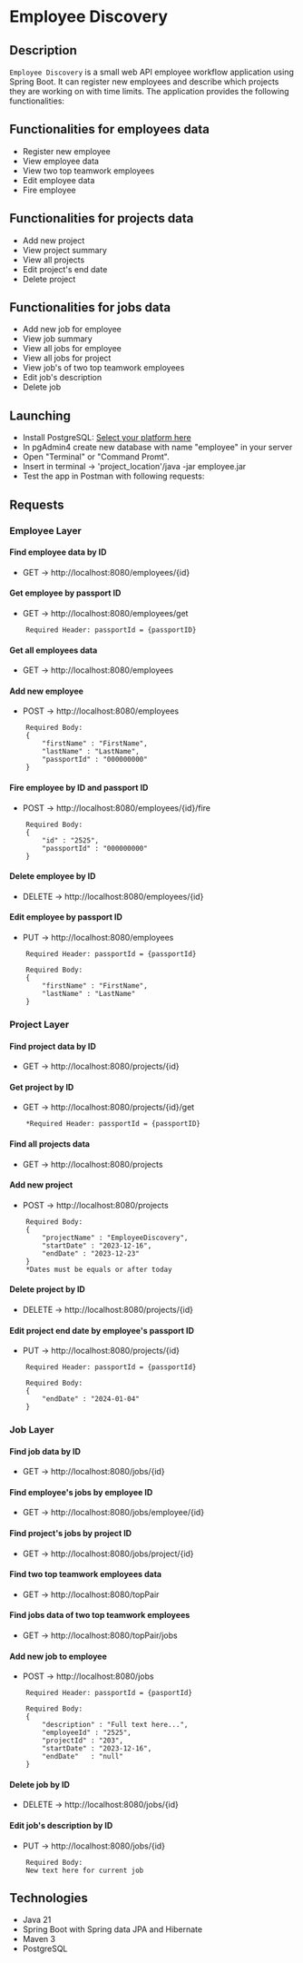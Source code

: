 # Employee Discovery

## Description

`Employee Discovery` is a small web API employee workflow application using Spring Boot. It can register new employees and describe which projects they are working on with time limits. The application provides the following functionalities:

Functionalities for employees data
---

* Register new employee
* View employee data
* View two top teamwork employees
* Edit employee data
* Fire employee

Functionalities for projects data
---

* Add new project
* View project summary
* View all projects
* Edit project's end date
* Delete project

Functionalities for jobs data
---

* Add new job for employee
* View job summary
* View all jobs for employee
* View all jobs for project
* View job's of two top teamwork employees
* Edit job's description
* Delete job


## Launching

* Install PostgreSQL: <a href=https://www.enterprisedb.com/downloads/postgres-postgresql-downloads> Select your platform here </a>
* In pgAdmin4 create new database with name "employee" in your server
* Open "Terminal" or "Command Promt".
* Insert in terminal -> 'project_location'/java -jar employee.jar
* Test the app in Postman with following requests:

## Requests

### Employee Layer

#### Find employee data by ID
* GET -> http://localhost:8080/employees/{id}

#### Get employee by passport ID
* GET -> http://localhost:8080/employees/get

```
    Required Header: passportId = {passportID}
```

#### Get all employees data
* GET -> http://localhost:8080/employees

#### Add new employee
* POST -> http://localhost:8080/employees

```
    Required Body:
    {
        "firstName" : "FirstName",
        "lastName" : "LastName",
        "passportId" : "000000000"
    }
```

#### Fire employee by ID and passport ID
* POST -> http://localhost:8080/employees/{id}/fire

```
    Required Body:
    {
        "id" : "2525",
        "passportId" : "000000000"
    }
```

#### Delete employee by ID
* DELETE -> http://localhost:8080/employees/{id}

#### Edit employee by passport ID
* PUT -> http://localhost:8080/employees
    
```
    Required Header: passportId = {passportId}

    Required Body:
    {
        "firstName" : "FirstName",
        "lastName" : "LastName"
    }
```

### Project Layer

#### Find project data by ID
* GET -> http://localhost:8080/projects/{id}

#### Get project by ID
* GET -> http://localhost:8080/projects/{id}/get

```
    *Required Header: passportId = {passportID}
```

#### Find all projects data
* GET -> http://localhost:8080/projects

#### Add new project
* POST -> http://localhost:8080/projects

```
    Required Body:
    {
        "projectName" : "EmployeeDiscovery",
        "startDate" : "2023-12-16",
        "endDate" : "2023-12-23"
    }
    *Dates must be equals or after today
```

#### Delete project by ID
* DELETE -> http://localhost:8080/projects/{id}

#### Edit project end date by employee's passport ID
* PUT -> http://localhost:8080/projects/{id}

```
    Required Header: passportId = {passportId}

    Required Body:
    {
        "endDate" : "2024-01-04"
    }
```

### Job Layer

#### Find job data by ID
* GET -> http://localhost:8080/jobs/{id}

#### Find employee's jobs by employee ID
* GET -> http://localhost:8080/jobs/employee/{id}

#### Find project's jobs by project ID
* GET -> http://localhost:8080/jobs/project/{id}

#### Find two top teamwork employees data
* GET -> http://localhost:8080/topPair

#### Find jobs data of two top teamwork employees
* GET -> http://localhost:8080/topPair/jobs

#### Add new job to employee
* POST -> http://localhost:8080/jobs

```
    Required Header: passportId = {pasportId}

    Required Body:
    {
        "description" : "Full text here...",
        "employeeId" : "2525",
        "projectId" : "203",
        "startDate" : "2023-12-16",
        "endDate"   : "null"
    }
```

#### Delete job by ID
* DELETE -> http://localhost:8080/jobs/{id}

#### Edit job's description by ID
* PUT -> http://localhost:8080/jobs/{id}

```
    Required Body:
    New text here for current job
```

## Technologies

* Java 21
* Spring Boot with Spring data JPA and Hibernate
* Maven 3
* PostgreSQL
